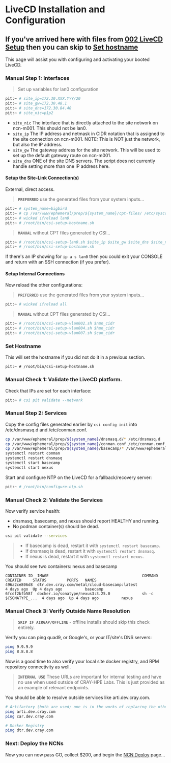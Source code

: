 # LiveCD Installation and Configuration

## If you've arrived here with files from [002 LiveCD Setup](002-LIVECD-SETUP.md) then you can skip to [Set hostname](#set-hostname)

This page will assist you with configuring and activating your booted LiveCD.

### Manual Step 1: Interfaces

> Set up variables for lan0 configuration

```bash
pit:~ # site_ip=172.30.XXX.YYY/20
pit:~ # site_gw=172.30.48.1
pit:~ # site_dns=172.30.84.40
pit:~ # site_nic=p1p2
```

- `site_nic` The interface that is directly attached to the site network on ncn-m001.  This should not be lan0.
- `site_ip` The IP address and netmask in CIDR notation that is assigned to the site connection on ncn-m001.  NOTE:  This is NOT just the network, but also the IP address.
- `site_gw` The gateway address for the site network.  This will be used to set up the default gateway route on ncn-m001.
- `site_dns` ONE of the site DNS servers.   The script does not currently handle setting more than one IP address here.

#### Setup the Site-Link Connection(s)

External, direct access.

> **`PREFERRED`** use the generated files from your system inputs...
```bash
pit:~ # system_name=bigbird
pit:~ # cp /var/www/ephemeral/prep/${system_name}/cpt-files/ /etc/sysconfig/network/
pit:~ # wicked ifreload lan0
pit:~ # /root/bin/csi-setup-hostname.sh
```

> **`MANUAL`** without CPT files generated by CSI...
```bash
pit:~ # /root/bin/csi-setup-lan0.sh $site_ip $site_gw $site_dns $site_nic
pit:~ # /root/bin/csi-setup-hostname.sh
```

If there's an IP showing for `ip a s lan0` then you could exit your CONSOLE and return with an SSH connection (if you prefer).

#### Setup Internal Connections

Now reload the other configurations:

> **`PREFERRED`** use the generated files from your system inputs...
```bash
pit:~ # wicked ifreload all
```

> **`MANUAL`** without CPT files generated by CSI...
```bash
pit:~ # /root/bin/csi-setup-vlan002.sh $nmn_cidr
pit:~ # /root/bin/csi-setup-vlan004.sh $hmn_cidr
pit:~ # /root/bin/csi-setup-vlan007.sh $can_cidr
```
### Set Hostname

This will set the hostname if you did not do it in a previous section.

```
pit:~ # /root/bin/csi-setup-hostname.sh
```

### Manual Check 1: Validate the LiveCD platform.

Check that IPs are set for each interface:

```bash
pit:~ # csi pit validate --network
```

### Manual Step 2: Services

Copy the config files generated earlier by `csi config init` into /etc/dnsmasq.d and /etc/conman.conf.
```bash
cp /var/www/ephemeral/prep/${system_name}/dnsmasq.d/* /etc/dnsmasq.d
cp /var/www/ephemeral/prep/${system_name}/conman.conf /etc/conman.conf
cp /var/www/ephemeral/prep/${system_name}/basecamp/* /var/www/ephemeral/configs/
systemctl restart conman
systemctl restart dnsmasq
systemctl start basecamp
systemctl start nexus
```

Start and configure NTP on the LiveCD for a fallback/recovery server:

```bash
pit:~ # /root/bin/configure-ntp.sh
```

### Manual Check 2: Validate the Services

Now verify service health:
- dnsmasq, basecamp, and nexus should report HEALTHY and running.
- No podman container(s) should be dead.

```bash
csi pit validate --services
```

> - If basecamp is dead, restart it with `systemctl restart basecamp`.
> - If dnsmasq is dead, restart it with `systemctl restart dnsmasq`.
> - If nexus is dead, restart it with `systemctl restart nexus`.

You should see two containers: nexus and basecamp

```
CONTAINER ID  IMAGE                                         COMMAND               CREATED     STATUS         PORTS   NAMES
496a2ce806d8  dtr.dev.cray.com/metal/cloud-basecamp:latest                        4 days ago  Up 4 days ago          basecamp
6fcdf2bfb58f  docker.io/sonatype/nexus3:3.25.0              sh -c ${SONATYPE_...  4 days ago  Up 4 days ago          nexus
```

### Manual Check 3: Verify Outside Name Resolution

> **`SKIP IF AIRGAP/OFFLINE`** - offline installs should skip this check entirely.

Verify you can ping quad9, or Google's, or your IT/site's DNS servers:

```bash
ping 9.9.9.9
ping 8.8.8.8
```

Now is a good time to also verify your local site docker registry, and RPM repository connectivity as well.

> **`INTERNAL USE`** These URLs are important for internal testing and have no use when used outside of CRAY-HPE Labs. This is just provided as an example of relevant endpoints.

You should be able to resolve outside services like arti.dev.cray.com.

```bash
# Artifactory (both are used; one is in the works of replacing the other)
ping arti.dev.cray.com
ping car.dev.cray.com

# Docker Registry
ping dtr.dev.cray.com
```

### Next: Deploy the NCNs

Now you can now pass GO, collect $200, and begin the [NCN Deploy](005-NCN-DEPLOY.md) page...
